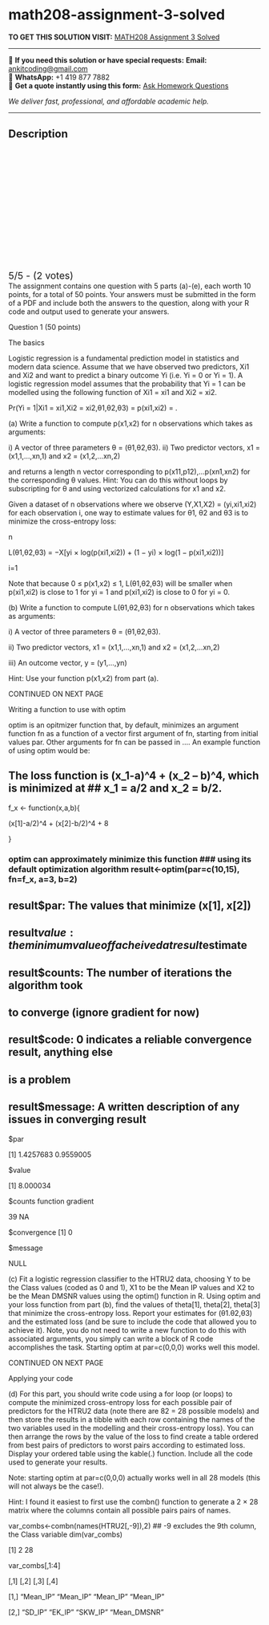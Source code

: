 # math208-assignment-3-solved
**TO GET THIS SOLUTION VISIT:** [MATH208 Assignment 3 Solved](https://www.ankitcodinghub.com/product/math-208-assignment-3-solved/)


---

📩 **If you need this solution or have special requests:** **Email:** ankitcoding@gmail.com  
📱 **WhatsApp:** +1 419 877 7882  
📄 **Get a quote instantly using this form:** [Ask Homework Questions](https://www.ankitcodinghub.com/services/ask-homework-questions/)

*We deliver fast, professional, and affordable academic help.*

---

<h2>Description</h2>



<div class="kk-star-ratings kksr-auto kksr-align-center kksr-valign-top" data-payload="{&quot;align&quot;:&quot;center&quot;,&quot;id&quot;:&quot;118666&quot;,&quot;slug&quot;:&quot;default&quot;,&quot;valign&quot;:&quot;top&quot;,&quot;ignore&quot;:&quot;&quot;,&quot;reference&quot;:&quot;auto&quot;,&quot;class&quot;:&quot;&quot;,&quot;count&quot;:&quot;2&quot;,&quot;legendonly&quot;:&quot;&quot;,&quot;readonly&quot;:&quot;&quot;,&quot;score&quot;:&quot;5&quot;,&quot;starsonly&quot;:&quot;&quot;,&quot;best&quot;:&quot;5&quot;,&quot;gap&quot;:&quot;4&quot;,&quot;greet&quot;:&quot;Rate this product&quot;,&quot;legend&quot;:&quot;5\/5 - (2 votes)&quot;,&quot;size&quot;:&quot;24&quot;,&quot;title&quot;:&quot;MATH208 Assignment 3 Solved&quot;,&quot;width&quot;:&quot;138&quot;,&quot;_legend&quot;:&quot;{score}\/{best} - ({count} {votes})&quot;,&quot;font_factor&quot;:&quot;1.25&quot;}">

<div class="kksr-stars">

<div class="kksr-stars-inactive">
            <div class="kksr-star" data-star="1" style="padding-right: 4px">


<div class="kksr-icon" style="width: 24px; height: 24px;"></div>
        </div>
            <div class="kksr-star" data-star="2" style="padding-right: 4px">


<div class="kksr-icon" style="width: 24px; height: 24px;"></div>
        </div>
            <div class="kksr-star" data-star="3" style="padding-right: 4px">


<div class="kksr-icon" style="width: 24px; height: 24px;"></div>
        </div>
            <div class="kksr-star" data-star="4" style="padding-right: 4px">


<div class="kksr-icon" style="width: 24px; height: 24px;"></div>
        </div>
            <div class="kksr-star" data-star="5" style="padding-right: 4px">


<div class="kksr-icon" style="width: 24px; height: 24px;"></div>
        </div>
    </div>

<div class="kksr-stars-active" style="width: 138px;">
            <div class="kksr-star" style="padding-right: 4px">


<div class="kksr-icon" style="width: 24px; height: 24px;"></div>
        </div>
            <div class="kksr-star" style="padding-right: 4px">


<div class="kksr-icon" style="width: 24px; height: 24px;"></div>
        </div>
            <div class="kksr-star" style="padding-right: 4px">


<div class="kksr-icon" style="width: 24px; height: 24px;"></div>
        </div>
            <div class="kksr-star" style="padding-right: 4px">


<div class="kksr-icon" style="width: 24px; height: 24px;"></div>
        </div>
            <div class="kksr-star" style="padding-right: 4px">


<div class="kksr-icon" style="width: 24px; height: 24px;"></div>
        </div>
    </div>
</div>


<div class="kksr-legend" style="font-size: 19.2px;">
            5/5 - (2 votes)    </div>
    </div>
The assignment contains one question with 5 parts (a)-(e), each worth 10 points, for a total of 50 points. Your answers must be submitted in the form of a PDF and include both the answers to the question, along with your R code and output used to generate your answers.

Question 1 (50 points)

The basics

Logistic regression is a fundamental prediction model in statistics and modern data science. Assume that we have observed two predictors, Xi1 and Xi2 and want to predict a binary outcome Yi (i.e. Yi = 0 or Yi = 1). A logistic regression model assumes that the probability that Yi = 1 can be modelled using the following function of Xi1 = xi1 and Xi2 = xi2.

Pr(Yi = 1|Xi1 = xi1,Xi2 = xi2,θ1,θ2,θ3) = p(xi1,xi2) = .

(a) Write a function to compute p(x1,x2) for n observations which takes as arguments:

i) A vector of three parameters θ = (θ1,θ2,θ3). ii) Two predictor vectors, x1 = (x1,1,…,xn,1) and x2 = (x1,2,…xn,2)

and returns a length n vector corresponding to p(x11,p12),…p(xn1,xn2) for the corresponding θ values. Hint: You can do this without loops by subscripting for θ and using vectorized calculations for x1 and x2.

Given a dataset of n observations where we observe (Y,X1,X2) = (yi,xi1,xi2) for each observation i, one way to estimate values for θ1, θ2 and θ3 is to minimize the cross-entropy loss:

n

L(θ1,θ2,θ3) = −X[yi × log(p(xi1,xi2)) + (1 − yi) × log(1 − p(xi1,xi2))]

i=1

Note that because 0 ≤ p(x1,x2) ≤ 1, L(θ1,θ2,θ3) will be smaller when p(xi1,xi2) is close to 1 for yi = 1 and p(xi1,xi2) is close to 0 for yi = 0.

(b) Write a function to compute L(θ1,θ2,θ3) for n observations which takes as arguments:

i) A vector of three parameters θ = (θ1,θ2,θ3).

ii) Two predictor vectors, x1 = (x1,1,…,xn,1) and x2 = (x1,2,…xn,2)

iii) An outcome vector, y = (y1,…,yn)

Hint: Use your function p(x1,x2) from part (a).

CONTINUED ON NEXT PAGE

Writing a function to use with optim

optim is an opitmizer function that, by default, minimizes an argument function fn as a function of a vector first argument of fn, starting from initial values par. Other arguments for fn can be passed in …. An example function of using optim would be:

## The loss function is (x_1-a)^4 + (x_2 – b)^4, which is minimized at ## x_1 = a/2 and x_2 = b/2.

f_x &lt;- function(x,a,b){

(x[1]-a/2)^4 + (x[2]-b/2)^4 + 8

}

### optim can approximately minimize this function ### using its default optimization algorithm result&lt;-optim(par=c(10,15), fn=f_x, a=3, b=2)

## result$par: The values that minimize (x[1], x[2])

## result$value: the minimum value of f acheived at result$estimate

## result$counts: The number of iterations the algorithm took

## to converge (ignore gradient for now)

## result$code: 0 indicates a reliable convergence result, anything else

## is a problem

## result$message: A written description of any issues in converging result

$par

[1] 1.4257683 0.9559005

$value

[1] 8.000034

$counts function gradient

39 NA

$convergence [1] 0

$message

NULL

(c) Fit a logistic regression classifier to the HTRU2 data, choosing Y to be the Class values (coded as 0 and 1), X1 to be the Mean IP values and X2 to be the Mean DMSNR values using the optim() function in R. Using optim and your loss function from part (b), find the values of theta[1], theta[2], theta[3] that minimize the cross-entropy loss. Report your estimates for (θ1.θ2,θ3) and the estimated loss (and be sure to include the code that allowed you to achieve it). Note, you do not need to write a new function to do this with associated arguments, you simply can write a block of R code accomplishes the task. Starting optim at par=c(0,0,0) works well this model.

CONTINUED ON NEXT PAGE

Applying your code

(d) For this part, you should write code using a for loop (or loops) to compute the minimized cross-entropy loss for each possible pair of predictors for the HTRU2 data (note there are 82 = 28 possible models) and then store the results in a tibble with each row containing the names of the two variables used in the modelling and their cross-entropy loss). You can then arrange the rows by the value of the loss to find create a table ordered from best pairs of predictors to worst pairs according to estimated loss. Display your ordered table using the kable(.) function. Include all the code used to generate your results.

Note: starting optim at par=c(0,0,0) actually works well in all 28 models (this will not always be the case!).

Hint: I found it easiest to first use the combn() function to generate a 2 × 28 matrix where the columns contain all possible pairs pairs of names.

var_combs&lt;-combn(names(HTRU2[,-9]),2) ## -9 excludes the 9th column, the Class variable dim(var_combs)

[1] 2 28

var_combs[,1:4]

[,1] [,2] [,3] [,4]

[1,] “Mean_IP” “Mean_IP” “Mean_IP” “Mean_IP”

[2,] “SD_IP” “EK_IP” “SKW_IP” “Mean_DMSNR”
